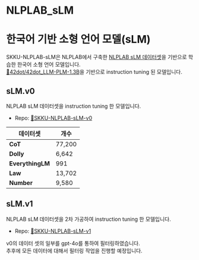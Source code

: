 # NLPLAB_sLM
# 한국어 기반 소형 언어 모델(sLM)

SKKU-NLPLAB-sLM은 NLPLAB에서 구축한 [NLPLAB sLM 데이터셋](https://github.com/NLPlab-skku/DATA/tree/main/sLM)을 기반으로 학습한 한국어 소형 언어 모델입니다.<br/>
[🤗42dot/42dot_LLM-PLM-1.3B](https://huggingface.co/42dot/42dot_LLM-PLM-1.3B)을 기반으로 instruction tuning 된 모델입니다.


## sLM.v0
NLPLAB sLM 데이터셋을 instruction tuning 한 모델입니다.<br/>
- Repo: [🤗SKKU-NLPLAB-sLM-v0](https://huggingface.co/NLPlab-skku/42dot_v0) <br/>

|데이터셋|개수|
|------|---|
|**CoT**|77,200|
|**Dolly**|6,642|
|**EverythingLM**|991|
|**Law**|13,702|
|**Number**|9,580|

## sLM.v1
NLPLAB sLM 데이터셋을 2차 가공하여 instruction tuning 한 모델입니다.<br/>
- Repo: [🤗SKKU-NLPLAB-sLM-v1](https://huggingface.co/NLPlab-skku/42dot_v1) <br/>

v0의 데이터 셋의 일부를 gpt-4o를 통하여 필터링하였습니다. <br/>
추후에 모든 데이터에 대해서 필터링 작업을 진행할 예정입니다. <br/>


